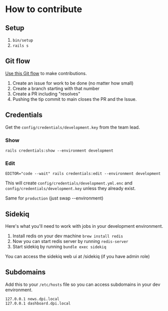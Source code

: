 # How to contribute

## Setup

1. `bin/setup`
1. `rails s`

## Git flow

[Use this Git flow](https://thoughtbot.com/playbook/developing/code-reviews) to make contributions.

1. Create an issue for work to be done (no matter how small)
2. Create a branch starting with that number
3. Create a PR including "resolves"
4. Pushing the tip commit to main closes the PR and the Issue.


## Credentials

Get the `config/credentials/development.key` from the team lead.

### Show
`rails credentials:show --environment development`

### Edit
`EDITOR="code --wait" rails credentials:edit --environment development`

This will create `config/credentials/development.yml.enc` and `config/credentials/development.key` unless they already exist.

Same for `production` (just swap --environment)

## Sidekiq
Here's what you'll need to work with jobs in your development environment.

1. Install redis on your dev machine `brew install redis`
2. Now you can start redis server by running `redis-server`
3. Start sidekiq by running `bundle exec sidekiq`

You can access the sidekiq web ui at /sidekiq (if you have admin role)


## Subdomains

Add this to your `/etc/hosts` file so you can access subdomains in your dev environment.

```
127.0.0.1 news.dpi.local
127.0.0.1 dashboard.dpi.local
```
